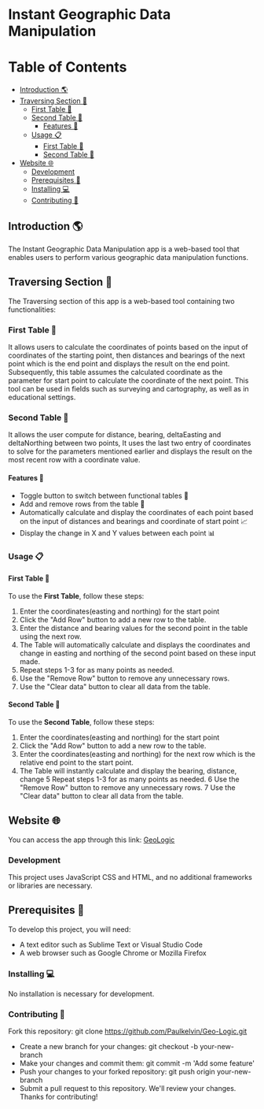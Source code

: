 # Instant Geographic Data Manipulation

Table of Contents
=================

- [Introduction 🌎](#introduction-)
- [Traversing Section 🧭](#traversing-section-)
  - [First Table 🧮](#first-table-)
  - [Second Table 📐](#second-table-)
    - [Features 🚀](#features-)
  - [Usage 📋](#usage-)
    - [First Table 🧮](#first-table--1)
    - [Second Table 📐](#second-table--1)
- [Website 🌐](#website-)
  - [Development](#development)
  - [Prerequisites 📝](#prerequisites-)
  - [Installing 💻](#installing-)
  - [Contributing 🤝](#contributing-)

## Introduction 🌎

The Instant Geographic Data Manipulation app is a web-based tool that enables users to perform various geographic data manipulation functions.

## Traversing Section 🧭

The Traversing section of this app is a web-based tool containing two functionalities:

### First Table 🧮

It allows users to calculate the coordinates of points based on the input of coordinates of the starting point, then distances and bearings of the next point which is the end point and displays the result on the end point. Subsequently, this table assumes the calculated coordinate as the parameter for start point to calculate the coordinate of the next point. This tool can be used in fields such as surveying and cartography, as well as in educational settings.

### Second Table 📐

It allows the user compute for distance, bearing, deltaEasting and deltaNorthing between two points, It uses the last two entry of coordinates to solve for the parameters mentioned earlier and displays the result on the most recent row with a coordinate value.

#### Features 🚀

- Toggle button to switch between functional tables 🔄
- Add and remove rows from the table 📝
- Automatically calculate and display the coordinates of each point based on the input of distances and bearings and coordinate of start point 📈
- Display the change in X and Y values between each point 📊

### Usage 📋

#### First Table 🧮

To use the **First Table**, follow these steps:

1. Enter the coordinates(easting and northing) for the start point
2. Click the "Add Row" button to add a new row to the table.
3. Enter the distance and bearing values for the second point in the table using the next row.
4. The Table will automatically calculate and displays the coordinates and change in easting and northing of the second point based on these input made.
5. Repeat steps 1-3 for as many points as needed.
6. Use the "Remove Row" button to remove any unnecessary rows.
7. Use the "Clear data" button to clear all data from the table.

#### Second Table 📐

To use the **Second Table**, follow these steps:

1. Enter the coordinates(easting and northing) for the start point
2. Click the "Add Row" button to add a new row to the table.
3. Enter the coordinates(easting and northing) for the next row which is the relative end point to the start point.
4. The Table will instantly calculate and display the bearing, distance, change
5 Repeat steps 1-3 for as many points as needed.
6 Use the "Remove Row" button to remove any unnecessary rows.
7 Use the "Clear data" button to clear all data from the table.

## Website 🌐
You can access the app through this link: [GeoLogic](https://paulkelvin.github.io/Geo-Logic/)

### Development

This project uses JavaScript CSS and HTML, and no additional frameworks or libraries are necessary.

## Prerequisites 📝

To develop this project, you will need:

- A text editor such as Sublime Text or Visual Studio Code
- A web browser such as Google Chrome or Mozilla Firefox

### Installing 💻

No installation is necessary for development.

### Contributing 🤝

Fork this repository: git clone https://github.com/Paulkelvin/Geo-Logic.git
- Create a new branch for your changes: git checkout -b your-new-branch
- Make your changes and commit them: git commit -m 'Add some feature'
- Push your changes to your forked repository: git push origin your-new-branch
- Submit a pull request to this repository.
We'll review your changes. Thanks for contributing!
